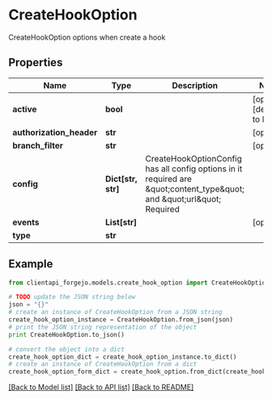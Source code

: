 # CreateHookOption

CreateHookOption options when create a hook

## Properties
Name | Type | Description | Notes
------------ | ------------- | ------------- | -------------
**active** | **bool** |  | [optional] [default to False]
**authorization_header** | **str** |  | [optional] 
**branch_filter** | **str** |  | [optional] 
**config** | **Dict[str, str]** | CreateHookOptionConfig has all config options in it required are \&quot;content_type\&quot; and \&quot;url\&quot; Required | 
**events** | **List[str]** |  | [optional] 
**type** | **str** |  | 

## Example

```python
from clientapi_forgejo.models.create_hook_option import CreateHookOption

# TODO update the JSON string below
json = "{}"
# create an instance of CreateHookOption from a JSON string
create_hook_option_instance = CreateHookOption.from_json(json)
# print the JSON string representation of the object
print CreateHookOption.to_json()

# convert the object into a dict
create_hook_option_dict = create_hook_option_instance.to_dict()
# create an instance of CreateHookOption from a dict
create_hook_option_form_dict = create_hook_option.from_dict(create_hook_option_dict)
```
[[Back to Model list]](../README.md#documentation-for-models) [[Back to API list]](../README.md#documentation-for-api-endpoints) [[Back to README]](../README.md)


